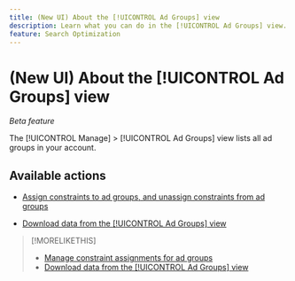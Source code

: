 ```yaml
---
title: (New UI) About the [!UICONTROL Ad Groups] view
description: Learn what you can do in the [!UICONTROL Ad Groups] view.
feature: Search Optimization
---
```

# (New UI) About the [!UICONTROL Ad Groups] view

*Beta feature*

The [!UICONTROL Manage] > [!UICONTROL Ad Groups] view lists all ad groups in your account.

## Available actions

* [Assign constraints to ad groups, and unassign constraints from ad groups](/help/search-social-commerce/new-ui/manage/ad-groups/ad-group-constraint-assignments-manage.md)

* [Download data from the [!UICONTROL Ad Groups] view](/help/search-social-commerce/new-ui/manage/ad-groups/ad-group-view-report.md)

>[!MORELIKETHIS]
>
>* [Manage constraint assignments for ad groups](ad-group-constraint-assignments-manage.md)
>* [Download data from the [!UICONTROL Ad Groups] view](ad-group-view-report.md)
